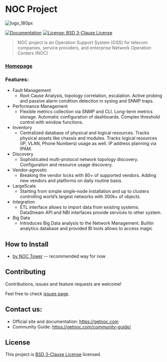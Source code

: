 # NOC Project
![logo_180px](https://cdn.getnoc.com/logo/logo_180px.png)

[![Documentation](https://img.shields.io/badge/documentation-yes-brightgreen.svg)](https://docs.getnoc.com)
[![License: BSD 3-Clause License](https://img.shields.io/badge/License-BSD-brightgreen.svg)](https://choosealicense.com/licenses/bsd-3-clause/)


> NOC project is an Operation Support System (OSS) for telecom companies, service providers, and enterprise Network Operation Centers (NOC)


### [Homepage](https://getnoc.com/)

### Features:
+ Fault Management
  + Root Cause Analysis, topology correlation, escalation. Active probing and passive alarm condition detection in syslog and SNMP traps.
+ Performance Management
  + Flexible metrics collection via SNMP and CLI. Long-term metrics storage. Automatic configuration of dashboards. Complex threshold control with window functions.
+ Inventory
  + Centralized database of physical and logical resources. Tracks physical assets like chassis and modules. Tracks logical resources (IP, VLAN, Phone Numbers) usage as well. IP address planning via IPAM.
+ Discovery
  + Sophisticated multi-protocol network topology discovery. Configuration and resource usage discovery.
+ Vendor-agnostic
  + Breaking the vendor locks with 80+ of supported vendors. Adding new vendors and platforms on daily routine basis.
+ LargeScale
  + Starting from simple single-node installation and up to clusters controlling world’s largest networks with 300k+ of objects.
+ Integration
  + ETL interface allows to import data from existing systems. DataStream API and NBI interfaces provide services to other system.
+ Big Data
  + Introduces Big Data analysis to the Network Management. Builtin analytics database and provided BI tools allows to access magic

##  How to Install

* [by NOC Tower](https://code.getnoc.com/noc/tower/blob/master/Readme.md) -- recommended way for now

##  Contributing

Contributions, issues and feature requests are welcome!

Feel free to check [issues page](https://code.getnoc.com/noc/noc/issues/).

## Contact us:
* Official site and documentation: https://getnoc.com
* Community Guide: https://getnoc.com/community-guide/

##  License

This project is [BSD 3-Clause License](https://choosealicense.com/licenses/bsd-3-clause/) licensed.
